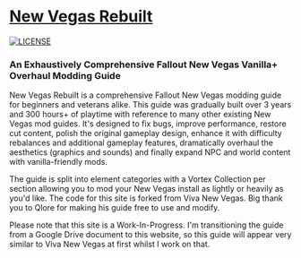 # [New Vegas Rebuilt](https://newvegasrebuilt.github.io)

[![LICENSE](https://img.shields.io/badge/license-MIT-informational.svg)](https://github.com/h5bp/html5-boilerplate/blob/master/LICENSE.txt)

### An Exhaustively Comprehensive Fallout New Vegas Vanilla+ Overhaul Modding Guide

New Vegas Rebuilt is a comprehensive Fallout New Vegas modding guide for beginners and veterans alike. This guide was gradually built over 3 years and 300 hours+ of playtime with reference to many other existing New Vegas mod guides. It's designed to fix bugs, improve performance, restore cut content, polish the original gameplay design, enhance it with difficulty rebalances and additional gameplay features, dramatically overhaul the aesthetics (graphics and sounds) and finally expand NPC and world content with vanilla-friendly mods. 

The guide is split into element categories with a Vortex Collection per section allowing you to mod your New Vegas install as lightly or heavily as you'd like. The code for this site is forked from Viva New Vegas. Big thank you to Qlore for making his guide free to use and modify.

Please note that this site is a Work-In-Progress. I'm transitioning the guide from a Google Drive document to this website, so this guide will appear very similar to Viva New Vegas at first whilst I work on that.
